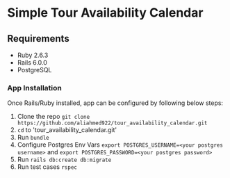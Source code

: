 # Simple Tour Availability Calendar

## Requirements

* Ruby 2.6.3
* Rails 6.0.0
* PostgreSQL

### App Installation

Once Rails/Ruby installed, app can be configured by following below steps:

1. Clone the repo `git clone https://github.com/aliahmed922/tour_availability_calendar.git`
2. `cd` to 'tour_availability_calendar.git'
3. Run `bundle`
4. Configure Postgres Env Vars `export POSTGRES_USERNAME=<your postgres username>` and `export POSTGRES_PASSWORD=<your postgres password>`
5. Run `rails db:create db:migrate`
6. Run test cases `rspec`
